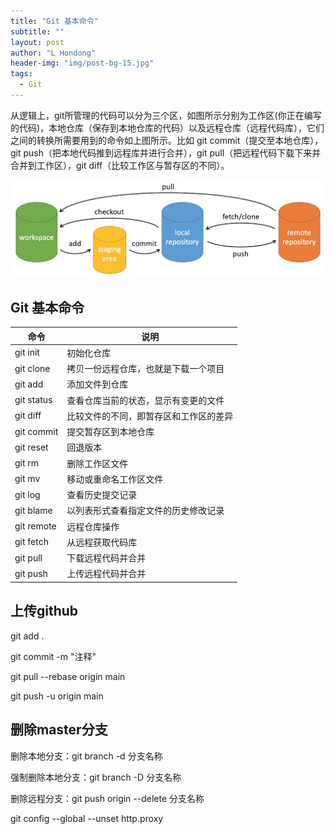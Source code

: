 ```yaml
---
title: "Git 基本命令"
subtitle: ""
layout: post
author: "L Hondong"
header-img: "img/post-bg-15.jpg"
tags:
  - Git
---
```


从逻辑上，git所管理的代码可以分为三个区，如图所示分别为工作区(你正在编写的代码)，本地仓库（保存到本地仓库的代码）以及远程仓库（远程代码库），它们之间的转换所需要用到的命令如上图所示。比如 git commit（提交至本地仓库），git push（把本地代码推到远程库并进行合并），git pull（把远程代码下载下来并合并到工作区），git diff（比较工作区与暂存区的不同）。

<div align=center><img src="/images/CV进阶路线-2022-01-11-19-34-53.png" alt="CV进阶路线-2022-01-11-19-34-53" style="zoom:100%;" /></div>

## Git 基本命令

|命令|说明|
|---|---|
|git init|初始化仓库|
|git clone|拷贝一份远程仓库，也就是下载一个项目|
|git add|添加文件到仓库|
|git status|查看仓库当前的状态，显示有变更的文件|
|git diff|比较文件的不同，即暂存区和工作区的差异|
|git commit|提交暂存区到本地仓库|
|git reset|回退版本|
|git rm|删除工作区文件|
|git mv|移动或重命名工作区文件|
|git log|查看历史提交记录|
|git blame <file>|以列表形式查看指定文件的历史修改记录|
|git remote|远程仓库操作|
|git fetch|从远程获取代码库|
|git pull|下载远程代码并合并|
|git push|上传远程代码并合并|

## 上传github

git add .

git commit -m "注释"

git pull --rebase origin main

git push -u origin main

## 删除master分支

删除本地分支：git branch -d 分支名称

强制删除本地分支：git branch -D 分支名称

删除远程分支：git push origin --delete 分支名称

git config --global --unset http.proxy
